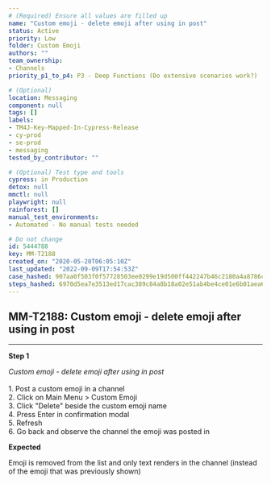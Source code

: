```yaml
---
# (Required) Ensure all values are filled up
name: "Custom emoji - delete emoji after using in post"
status: Active
priority: Low
folder: Custom Emoji
authors: ""
team_ownership:
- Channels
priority_p1_to_p4: P3 - Deep Functions (Do extensive scenarios work?)

# (Optional)
location: Messaging
component: null
tags: []
labels:
- TM4J-Key-Mapped-In-Cypress-Release
- cy-prod
- se-prod
- messaging
tested_by_contributor: ""

# (Optional) Test type and tools
cypress: in Production
detox: null
mmctl: null
playwright: null
rainforest: []
manual_test_environments:
- Automated - No manual tests needed

# Do not change
id: 5444788
key: MM-T2188
created_on: "2020-05-20T06:05:10Z"
last_updated: "2022-09-09T17:54:53Z"
case_hashed: 907aa0f503f0f57728503ee0299e19d500ff442247b46c2180a4a8786ccfb880776c841cf1e60c0b3e35bea708c0335a
steps_hashed: 6970d5ea7e3513ed17cac389c84a8b18a02e51ab4be4ce01e6b01aea65f871076f5c6fc7898ba48a0cfaa9223ecfa000
---
```


<!-- (Auto-generated) Based on frontmatter's "key" and "name" -->

## MM-T2188: Custom emoji - delete emoji after using in post

---

**Step 1**

_Custom emoji - delete emoji after using in post_\
\
1\. Post a custom emoji in a channel\
2\. Click on Main Menu > Custom Emoji\
3\. Click "Delete" beside the custom emoji name\
4\. Press Enter in confirmation modal\
5\. Refresh\
6\. Go back and observe the channel the emoji was posted in

**Expected**

Emoji is removed from the list and only text renders in the channel (instead of the emoji that was previously shown)
